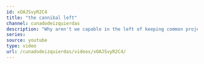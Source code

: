 ```yaml
---
id: xOAJSvyR2C4
title: "the cannibal left"
channel: cunadodeizquierdas
description: "Why aren't we capable in the left of keeping common projects together? I honestly don't know, but I can give you my take on the subject from my ignorant point of view, which... maybe has some pretty good points!"
series:
source: youtube
type: video
url: /cunadodeizquierdas/videos/xOAJSvyR2C4/
---
```

